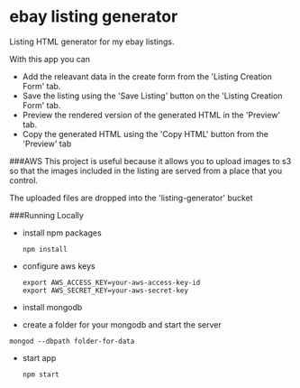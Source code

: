 # ebay listing generator

Listing HTML generator for my ebay listings.

With this app you can
- Add the releavant data in the create form from the 'Listing Creation Form' tab.
- Save the listing using the 'Save Listing' button on the 'Listing Creation Form' tab.
- Preview the rendered version of the generated HTML in the 'Preview' tab.
- Copy the generated HTML using the 'Copy HTML' button from the 'Preview' tab

###AWS
This project is useful because it allows you to upload images to s3 so that the images included in the listing are served from a place that you control.

The uploaded files are dropped into the 'listing-generator' bucket

###Running Locally
- install npm packages
 
  ```npm install```
  
- configure aws keys

  ```
  export AWS_ACCESS_KEY=your-aws-access-key-id
  export AWS_SECRET_KEY=your-aws-secret-key
  ```

- install mongodb

- create a folder for your mongodb and start the server
 ```
 mongod --dbpath folder-for-data
 ```
- start app

  ```npm start```

